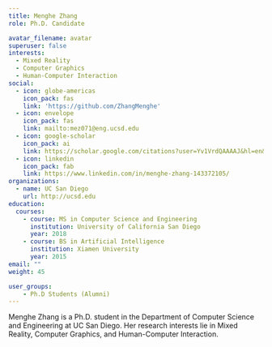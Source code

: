 ```yaml
---
title: Menghe Zhang
role: Ph.D. Candidate

avatar_filename: avatar
superuser: false
interests:
  - Mixed Reality
  - Computer Graphics
  - Human-Computer Interaction
social:
  - icon: globe-americas
    icon_pack: fas
    link: 'https://github.com/ZhangMenghe'
  - icon: envelope
    icon_pack: fas
    link: mailto:mez071@eng.ucsd.edu
  - icon: google-scholar
    icon_pack: ai
    link: https://scholar.google.com/citations?user=Yv1VrdQAAAAJ&hl=en&authuser=1&oi=sra
  - icon: linkedin
    icon_pack: fab
    link: https://www.linkedin.com/in/menghe-zhang-143372105/
organizations:
  - name: UC San Diego
    url: http://ucsd.edu
education:
  courses:
    - course: MS in Computer Science and Engineering
      institution: University of California San Diego
      year: 2018
    - course: BS in Artificial Intelligence
      institution: Xiamen University
      year: 2015
email: ""
weight: 45

user_groups:
    - Ph.D Students (Alumni)
---
```

Menghe Zhang is a Ph.D. student in the Department of Computer Science and Engineering at UC San Diego. Her research interests lie in Mixed Reality, Computer Graphics, and Human-Computer Interaction.

